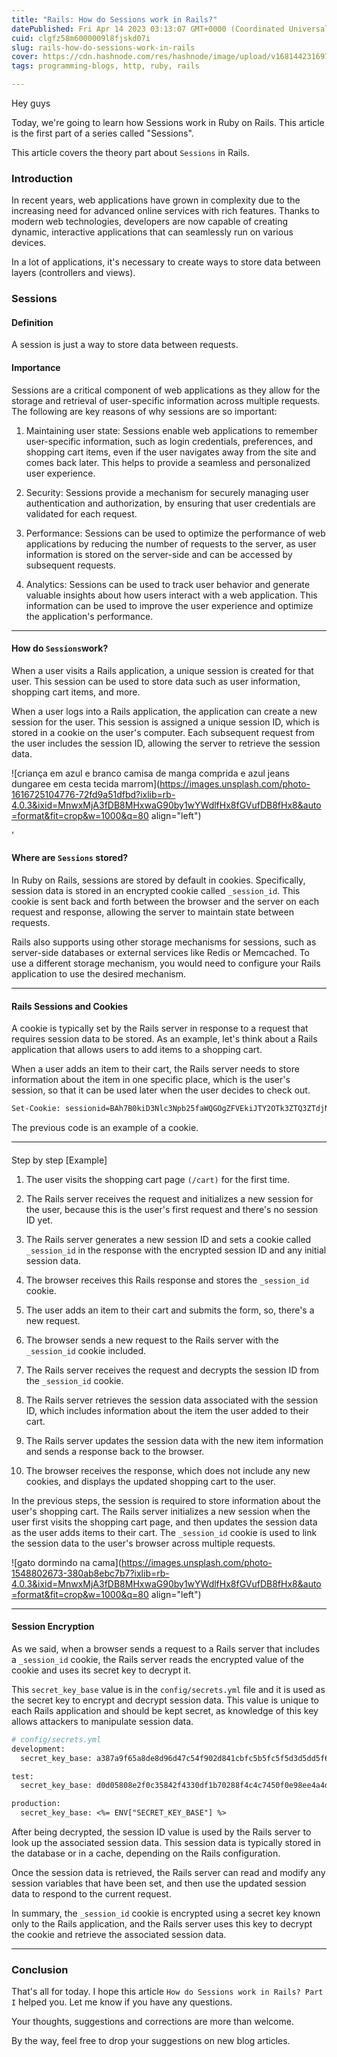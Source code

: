 ```yaml
---
title: "Rails: How do Sessions work in Rails?"
datePublished: Fri Apr 14 2023 03:13:07 GMT+0000 (Coordinated Universal Time)
cuid: clgfz58m6000009l8fjskd07i
slug: rails-how-do-sessions-work-in-rails
cover: https://cdn.hashnode.com/res/hashnode/image/upload/v1681442316977/1e3e1f01-9496-40ce-8046-7ac22a246659.webp
tags: programming-blogs, http, ruby, rails

---
```


Hey guys

Today, we're going to learn how Sessions work in Ruby on Rails. This article is the first part of a series called "Sessions".

This article covers the theory part about `Sessions` in Rails.

### Introduction

In recent years, web applications have grown in complexity due to the increasing need for advanced online services with rich features. Thanks to modern web technologies, developers are now capable of creating dynamic, interactive applications that can seamlessly run on various devices.

In a lot of applications, it's necessary to create ways to store data between layers (controllers and views).

### Sessions

#### Definition

A session is just a way to store data between requests.

#### Importance

Sessions are a critical component of web applications as they allow for the storage and retrieval of user-specific information across multiple requests. The following are key reasons of why sessions are so important:

1. Maintaining user state: Sessions enable web applications to remember user-specific information, such as login credentials, preferences, and shopping cart items, even if the user navigates away from the site and comes back later. This helps to provide a seamless and personalized user experience.
    
2. Security: Sessions provide a mechanism for securely managing user authentication and authorization, by ensuring that user credentials are validated for each request.
    
3. Performance: Sessions can be used to optimize the performance of web applications by reducing the number of requests to the server, as user information is stored on the server-side and can be accessed by subsequent requests.
    
4. Analytics: Sessions can be used to track user behavior and generate valuable insights about how users interact with a web application. This information can be used to improve the user experience and optimize the application's performance.
    

---

#### How do `Sessions`work?

When a user visits a Rails application, a unique session is created for that user. This session can be used to store data such as user information, shopping cart items, and more.

When a user logs into a Rails application, the application can create a new session for the user. This session is assigned a unique session ID, which is stored in a cookie on the user's computer. Each subsequent request from the user includes the session ID, allowing the server to retrieve the session data.

![criança em azul e branco camisa de manga comprida e azul jeans dungaree em cesta tecida marrom](https://images.unsplash.com/photo-1616725104776-72fd9a51dfbd?ixlib=rb-4.0.3&ixid=MnwxMjA3fDB8MHxwaG90by1wYWdlfHx8fGVufDB8fHx8&auto=format&fit=crop&w=1000&q=80 align="left")

'

#### Where are `Sessions` stored?

In Ruby on Rails, sessions are stored by default in cookies. Specifically, session data is stored in an encrypted cookie called `_session_id`. This cookie is sent back and forth between the browser and the server on each request and response, allowing the server to maintain state between requests.

Rails also supports using other storage mechanisms for sessions, such as server-side databases or external services like Redis or Memcached. To use a different storage mechanism, you would need to configure your Rails application to use the desired mechanism.

---

#### Rails Sessions and Cookies

A cookie is typically set by the Rails server in response to a request that requires session data to be stored. As an example, let's think about a Rails application that allows users to add items to a shopping cart.

When a user adds an item to their cart, the Rails server needs to store information about the item in one specific place, which is the user's session, so that it can be used later when the user decides to check out.

```apache
Set-Cookie: sessionid=BAh7B0kiD3Nlc3Npb25faWQGOgZFVEkiJTY2OTk3ZTQ3ZTdjN2IzYzA0YjYzYmY1NTVmYzVlYmEwBjsAVEkiEF9jc3JmX3Rva2VuBjsARkkiMVRmNGZZVXNITlB6Uk50MUZpd0phZ1NQTVhJYlN0Y0pBbHlURXpUSnZReXM9BjsARg%3D%3D--4fa2d54020f06585e9a9f465aaf5323526da5e14; path=/; HttpOnly
```

The previous code is an example of a cookie.

---

####   
Step by step \[Example\]

1. The user visits the shopping cart page `(/cart)` for the first time.
    
2. The Rails server receives the request and initializes a new session for the user, because this is the user's first request and there's no session ID yet.
    
3. The Rails server generates a new session ID and sets a cookie called `_session_id` in the response with the encrypted session ID and any initial session data.
    
4. The browser receives this Rails response and stores the `_session_id` cookie.
    
5. The user adds an item to their cart and submits the form, so, there's a new request.
    
6. The browser sends a new request to the Rails server with the `_session_id` cookie included.
    
7. The Rails server receives the request and decrypts the session ID from the `_session_id` cookie.
    
8. The Rails server retrieves the session data associated with the session ID, which includes information about the item the user added to their cart.
    
9. The Rails server updates the session data with the new item information and sends a response back to the browser.
    
10. The browser receives the response, which does not include any new cookies, and displays the updated shopping cart to the user.
    

In the previous steps, the session is required to store information about the user's shopping cart. The Rails server initializes a new session when the user first visits the shopping cart page, and then updates the session data as the user adds items to their cart. The `_session_id` cookie is used to link the session data to the user's browser across multiple requests.

![gato dormindo na cama](https://images.unsplash.com/photo-1548802673-380ab8ebc7b7?ixlib=rb-4.0.3&ixid=MnwxMjA3fDB8MHxwaG90by1wYWdlfHx8fGVufDB8fHx8&auto=format&fit=crop&w=1000&q=80 align="left")

---

#### Session Encryption

As we said, when a browser sends a request to a Rails server that includes a `_session_id` cookie, the Rails server reads the encrypted value of the cookie and uses its secret key to decrypt it.

This `secret_key_base` value is in the `config/secrets.yml` file and it is used as the secret key to encrypt and decrypt session data. This value is unique to each Rails application and should be kept secret, as knowledge of this key allows attackers to manipulate session data.

```apache
# config/secrets.yml
development:
  secret_key_base: a387a9f65a8de8d96d47c54f902d841cbfc5b5fc5f5d3d5dd5f6dc07a12e41743db3c2a644d64c3f8a87edf0c7982146a1e9c75b79e1bc7f46472d0660c7dd2

test:
  secret_key_base: d0d05808e2f0c35842f4330df1b70288f4c4c7450f0e98ee4a4d8cc69172c9a480bfb79ec13769d5b5a35ca5f5d5f2a3ed5aa6e518a6a9d6a2c3e3a6de08437

production:
  secret_key_base: <%= ENV["SECRET_KEY_BASE"] %>
```

After being decrypted, the session ID value is used by the Rails server to look up the associated session data. This session data is typically stored in the database or in a cache, depending on the Rails configuration.

Once the session data is retrieved, the Rails server can read and modify any session variables that have been set, and then use the updated session data to respond to the current request.

In summary, the `_session_id` cookie is encrypted using a secret key known only to the Rails application, and the Rails server uses this key to decrypt the cookie and retrieve the associated session data.

---

### **Conclusion**

That's all for today. I hope this article `How do Sessions work in Rails? Part I` helped you. Let me know if you have any questions.

Your thoughts, suggestions and corrections are more than welcome.

By the way, feel free to drop your suggestions on new blog articles.